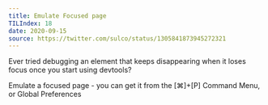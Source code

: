 ```yaml
---
title: Emulate Focused page
TILIndex: 18
date: 2020-09-15
source: https://twitter.com/sulco/status/1305841873945272321
---
```


Ever tried debugging an element that keeps disappearing when it loses focus once you start using devtools?

Emulate a focused page - you can get it from the [⌘]+[P] Command Menu, or Global Preferences
